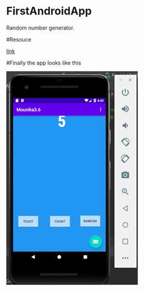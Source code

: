# FirstAndroidApp
Random number generator.


#Resouce

[link](https://codelabs.developers.google.com/codelabs/build-your-first-android-app-kotlin/#0)

#Finally the app looks like this

![alt text][logo]

[logo]: https://raw.githubusercontent.com/bathinaMounika/FirstAndroidApp/master/sample.jpg "app photo"

